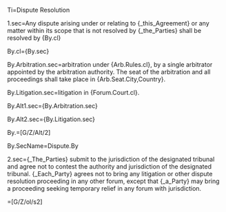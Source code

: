 Ti=Dispute Resolution

1.sec=Any dispute arising under or relating to {_this_Agreement} or any matter within its scope that is not resolved by {_the_Parties} shall be resolved by {By.cl}

By.cl={By.sec}

By.Arbitration.sec=arbitration under {Arb.Rules.cl}, by a single arbitrator appointed by the arbitration authority.  The seat of the arbitration and all proceedings shall take place in {Arb.Seat.City,Country}.

By.Litigation.sec=litigation in {Forum.Court.cl}.

By.Alt1.sec={By.Arbitration.sec}

By.Alt2.sec={By.Litigation.sec}

By.=[G/Z/Alt/2] 

By.SecName=Dispute.By

2.sec={_The_Parties} submit to the jurisdiction of the designated tribunal and agree not to contest the authority and jurisdiction of the designated tribunal.  {_Each_Party} agrees not to bring any litigation or other dispute resolution proceeding in any other forum, except that {_a_Party} may bring a proceeding seeking temporary relief in any forum with jurisdiction.

=[G/Z/ol/s2] 
